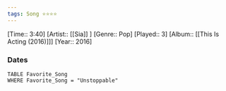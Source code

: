 ```yaml
---
tags: Song ⭐⭐⭐⭐ 
---
```

[Time:: 3:40]
[Artist:: [[Sia]] ]
[Genre:: Pop]
[Played:: 3]
[Album:: [[This Is Acting (2016)]]]
[Year:: 2016]
### Dates
````dataview
TABLE Favorite_Song
WHERE Favorite_Song = "Unstoppable"
````